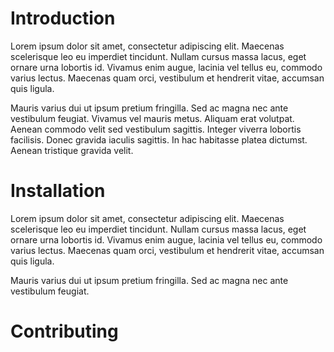 # Introduction

Lorem ipsum dolor sit amet, consectetur adipiscing elit. Maecenas scelerisque leo eu imperdiet tincidunt. Nullam cursus massa lacus, eget ornare urna lobortis id. Vivamus enim augue, lacinia vel tellus eu, commodo varius lectus. Maecenas quam orci, vestibulum et hendrerit vitae, accumsan quis ligula.

Mauris varius dui ut ipsum pretium fringilla. Sed ac magna nec ante vestibulum feugiat. Vivamus vel mauris metus. Aliquam erat volutpat. Aenean commodo velit sed vestibulum sagittis. Integer viverra lobortis facilisis. Donec gravida iaculis sagittis. In hac habitasse platea dictumst. Aenean tristique gravida velit.

# Installation

Lorem ipsum dolor sit amet, consectetur adipiscing elit. Maecenas scelerisque leo eu imperdiet tincidunt. Nullam cursus massa lacus, eget ornare urna lobortis id. Vivamus enim augue, lacinia vel tellus eu, commodo varius lectus. Maecenas quam orci, vestibulum et hendrerit vitae, accumsan quis ligula.

Mauris varius dui ut ipsum pretium fringilla. Sed ac magna nec ante vestibulum feugiat.

# Contributing
